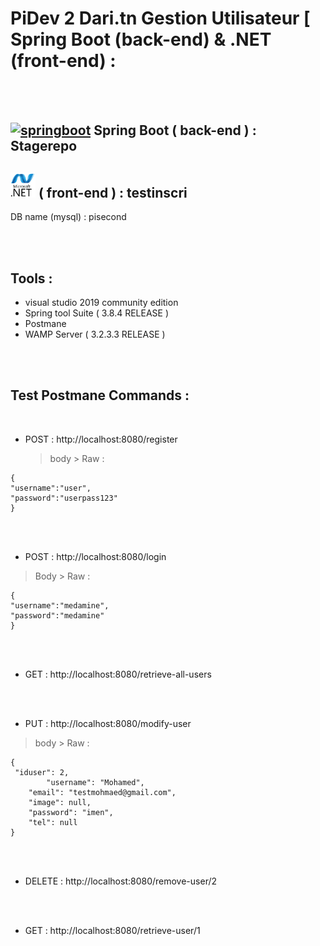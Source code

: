 # PiDev 2 Dari.tn Gestion Utilisateur [ Spring Boot (back-end) & .NET (front-end) :

</br></br>



## <a href="" target="_blank"><img src="https://www.vectorlogo.zone/logos/springio/springio-icon.svg" alt="springboot" width="40" height="40"/></a>  Spring Boot ( back-end ) : Stagerepo

##  <a href="" target="_blank"><img src="https://raw.githubusercontent.com/devicons/devicon/master/icons/dot-net/dot-net-original-wordmark.svg" alt="dotnet" width="40" height="40"/></a>  ( front-end ) : testinscri


DB name (mysql) : pisecond

</br></br>




## Tools : 

* visual studio 2019 community edition 
* Spring tool Suite ( 3.8.4 RELEASE ) 
* Postmane
* WAMP Server ( 3.2.3.3 RELEASE )

</br></br>

## Test Postmane Commands : 

</br>

* POST : http://localhost:8080/register 
  > body > Raw : 
```
{
"username":"user",
"password":"userpass123"
}
```

</br></br>


* POST : http://localhost:8080/login
> Body > Raw :  
```
{
"username":"medamine",
"password":"medamine"
}

```

</br></br>

* GET : http://localhost:8080/retrieve-all-users

</br></br>




* PUT : http://localhost:8080/modify-user

> body > Raw :

```
{
 "iduser": 2,
        "username": "Mohamed",
    "email": "testmohmaed@gmail.com",
    "image": null,
    "password": "imen",
    "tel": null
}
```


</br></br>



*  DELETE : http://localhost:8080/remove-user/2
 

</br></br>



* GET : http://localhost:8080/retrieve-user/1








